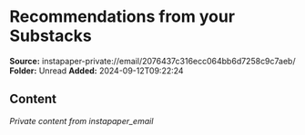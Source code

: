 # Recommendations from your Substacks

**Source:** instapaper-private://email/2076437c316ecc064bb6d7258c9c7aeb/
**Folder:** Unread
**Added:** 2024-09-12T09:22:24




## Content
*Private content from instapaper_email*
